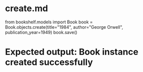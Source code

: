 # create.md
from bookshelf.models import Book
book = Book.objects.create(title="1984", author="George Orwell", publication_year=1949)
book.save()
# Expected output: Book instance created successfully